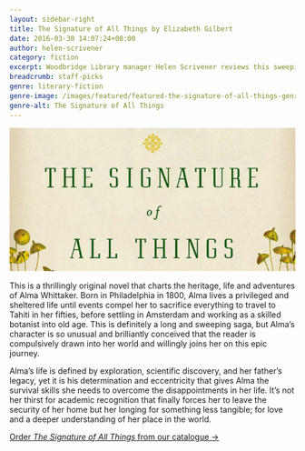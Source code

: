 ```yaml
---
layout: sidebar-right
title: The Signature of All Things by Elizabeth Gilbert
date: 2016-03-30 14:07:24+00:00
author: helen-scrivener
category: fiction
excerpt: Woodbridge Library manager Helen Scrivener reviews this sweeping saga.
breadcrumb: staff-picks
genre: literary-fiction
genre-image: /images/featured/featured-the-signature-of-all-things-genre.jpg
genre-alt: The Signature of All Things
---
```

![The Signature of All Things by Elizabeth Gilbert](/images/featured/featured-the-signature-of-all-things.jpg)

This is a thrillingly original novel that charts the heritage, life and adventures of Alma Whittaker. Born in Philadelphia in 1800, Alma lives a privileged and sheltered life until events compel her to sacrifice everything to travel to Tahiti in her fifties, before settling in Amsterdam and working as a skilled botanist into old age. This is definitely a long and sweeping saga, but Alma’s character is so unusual and brilliantly conceived that the reader is compulsively drawn into her world and willingly joins her on this epic journey.

Alma’s life is defined by exploration, scientific discovery, and her father’s legacy, yet it is his determination and eccentricity that gives Alma the survival skills she needs to overcome the disappointments in her life. It’s not her thirst for academic recognition that finally forces her to leave the security of her home but her longing for something less tangible; for love and a deeper understanding of her place in the world.

[Order <cite>The Signature of All Things</cite> from our catalogue →](https://suffolk.spydus.co.uk/cgi-bin/spydus.exe/ENQ/OPAC/BIBENQ/20137112?QRY=CTIBIB%3C%20IRN(25013925)&QRYTEXT=The%20signature%20of%20all%20things)
